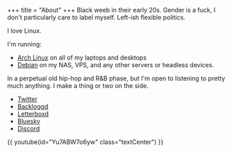 +++
title = "About"
+++
Black weeb in their early 20s. Gender is a fuck, I don't particularly care to label myself. Left-ish flexible politics. 

I love Linux.

I'm running:
 - [Arch Linux](https://archlinux.org) on all of my laptops and desktops
 - [Debian](https://www.debian.org/) on my NAS, VPS, and any other servers or headless devices.

In a perpetual old hip-hop and R&B phase, but I'm open to listening to pretty much anything. I make a thing or two on the side.

 - [Twitter](https://twitter.com/kamuimixxx)
 - [Backloggd](https://www.backloggd.com/u/zandyne_/)
 - [Letterboxd](https://letterboxd.com/zandyne/)
 - [Bluesky](https://bsky.app/profile/zandyne.xyz)
 - [Discord](https://discord.com/users/828839103381504023)

{{ youtube(id="Yu7ABW7o6yw" class="textCenter") }}
